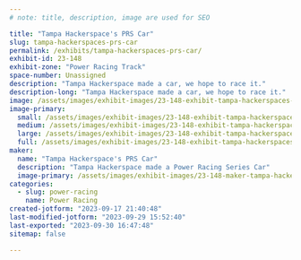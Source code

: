 ```yaml
---
# note: title, description, image are used for SEO

title: "Tampa Hackerspace's PRS Car"
slug: tampa-hackerspaces-prs-car
permalink: /exhibits/tampa-hackerspaces-prs-car/
exhibit-id: 23-148
exhibit-zone: "Power Racing Track"
space-number: Unassigned
description: "Tampa Hackerspace made a car, we hope to race it."
description-long: "Tampa Hackerspace made a car, we hope to race it."
image: /assets/images/exhibit-images/23-148-exhibit-tampa-hackerspaces-prs-car-43-2-1-ths-logo-10th-ann-1-5990-large.png
image-primary: 
  small: /assets/images/exhibit-images/23-148-exhibit-tampa-hackerspaces-prs-car-43-2-1-ths-logo-10th-ann-1-5990-small.png
  medium: /assets/images/exhibit-images/23-148-exhibit-tampa-hackerspaces-prs-car-43-2-1-ths-logo-10th-ann-1-5990-medium.png
  large: /assets/images/exhibit-images/23-148-exhibit-tampa-hackerspaces-prs-car-43-2-1-ths-logo-10th-ann-1-5990-large.png
  full: /assets/images/exhibit-images/23-148-exhibit-tampa-hackerspaces-prs-car-43-2-1-ths-logo-10th-ann-1-5990-full.png
maker: 
  name: "Tampa Hackerspace's PRS Car"
  description: "Tampa Hackerspace made a Power Racing Series Car"
  image-primary: /assets/images/exhibit-images/23-148-maker-tampa-hackerspaces-prs-car-2-1-ths-logo-10th-ann-1-medium.png
categories: 
  - slug: power-racing
    name: Power Racing
created-jotform: "2023-09-17 21:40:48"
last-modified-jotform: "2023-09-29 15:52:40"
last-exported: "2023-09-30 16:47:48"
sitemap: false

---
```

